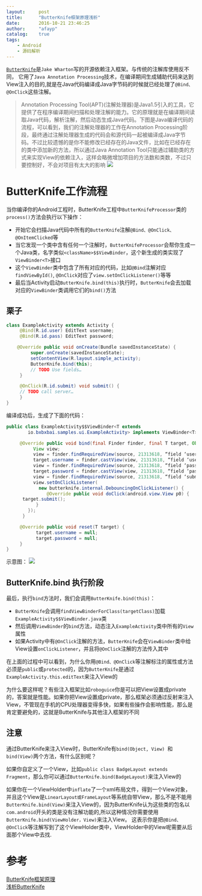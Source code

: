 ```yaml
---
layout:     post
title:      "ButterKnife框架原理浅析"
date:       2016-10-21 23:46:25
author:     "afayp"
catalog:    true
tags:
    - Android
    - 源码解析
---
```



[`ButterKnife`](http://jakewharton.github.io/butterknife/)是`Jake Wharton`写的开源依赖注入框架。与传统的注解库使用反不同，
它用了`Java Annotation Processing`技术，在编译期间生成辅助代码来达到View注入的目的,就是在Java代码编译成Java字节码的时候就已经处理了`@Bind、@OnClick`这些注解。

<!--more-->

> Annotation Processing Tool(APT)(注解处理器)是Java1.5引入的工具，它提供了在程序编译期间扫描和处理注解的能力。它的原理就是在编译期间读取Java代码，解析注解，然后动态生成Java代码。下图是Java编译代码的流程，可以看到，我们的注解处理器的工作在Annotation Processing阶段，最终通过注解处理器生成的代码会和源代码一起被编译成Java字节码。不过比较遗憾的是你不能修改已经存在的Java文件，比如在已经存在的类中添加新的方法，所以通过Java Annotation Tool只能通过辅助类的方式来实现View的依赖注入，这样会略微增加项目的方法数和类数，不过只要控制好，不会对项目有太大的影响
![](http://oeiu2t0ur.bkt.clouddn.com/213213.png)

# ButterKnife工作流程
当你编译你的Android工程时，ButterKnife工程中`ButterKnifeProcessor`类的`process()`方法会执行以下操作：

- 开始它会扫描Java代码中所有的`ButterKnife`注解`@Bind、@OnClick、@OnItemClicked`等
- 当它发现一个类中含有任何一个注解时，`ButterKnifeProcessor`会帮你生成一个Java类，名字类似`<className>$$ViewBinder`，这个新生成的类实现了`ViewBinder<T>`接口
- 这个`ViewBinder`类中包含了所有对应的代码，比如`@Bind`注解对应`findViewById()`, `@OnClick`对应了`view.setOnClickListener()`等等
- 最后当Activity启动`ButterKnife.bind(this)`执行时，`ButterKnife`会去加载对应的`ViewBinder`类调用它们的`bind()`方法

## 栗子
```java
class ExampleActivity extends Activity {
     @Bind(R.id.user) EditText username;
     @Bind(R.id.pass) EditText password;

    @Override public void onCreate(Bundle savedInstanceState) {
         super.onCreate(savedInstanceState);
         setContentView(R.layout.simple_activity);
         ButterKnife.bind(this);
         // TODO Use fields…
     }

     @OnClick(R.id.submit) void submit() {
     // TODO call server…
     }
}
```

编译成功后，生成了下面的代码：
```java
public class ExampleActivity$$ViewBinder<T extends 
        io.bxbxbai.samples.ui.ExampleActivity> implements ViewBinder<T> {

     @Override public void bind(final Finder finder, final T target, Object source) {
          View view;
          view = finder.findRequiredView(source, 21313618, “field ‘user’”);
          target.username = finder.castView(view, 21313618, “field ‘user’”);
          view = finder.findRequiredView(source, 21313618, “field ‘pass’”);
          target.password = finder.castView(view, 21313618, “field ‘pass’”);
          view = finder.findRequiredView(source, 21313618, “field ‘submit’ and method ‘submit’”);
          view.setOnClickListener(
            new butterknife.internal.DebouncingOnClickListener() {
               @Override public void doClick(android.view.View p0) {
      target.submit();
           }
        });
      }

     @Override public void reset(T target) {
           target.username = null;
           target.password = null;
     }
}
```
示意图：
![](http://oeiu2t0ur.bkt.clouddn.com/butterknife_example.png)

## ButterKnife.bind 执行阶段
最后，执行`bind`方法时，我们会调用`ButterKnife.bind(this)`：

- `ButterKnife`会调用`findViewBinderForClass(targetClass)`加载`ExampleActivity$$ViewBinder.java`类
- 然后调用`ViewBinder`的`bind`方法，动态注入`ExampleActivity`类中所有的`View`属性
- 如果Activity中有`@OnClick`注解的方法，`ButterKnife`会在`ViewBinder`类中给View设置`onClickListener`，并且将`@OnClick`注解的方法传入其中

在上面的过程中可以看到，为什么你用`@Bind、@OnClick`等注解标注的属性或方法必须是`public`或`protected`的，因为`ButterKnife`是通过`ExampleActivity.this.editText`来注入View的

为什么要这样呢？有些注入框架比如`roboguice`你是可以把View设置成private的，答案就是性能。如果你把View设置成private，那么框架必须通过反射来注入View，不管现在手机的CPU处理器变得多快，如果有些操作会影响性能，那么是肯定要避免的，这就是ButterKnife与其他注入框架的不同

## 注意
通过ButterKnife来注入View时，ButterKnife有`bind(Object, View) `和 `bind(View)`两个方法，有什么区别呢？

如果你自定义了一个View，比如`public class BadgeLayout extends Fragment`，那么你可以通过`ButterKnife.bind(BadgeLayout)`来注入View的

如果你在一个ViewHolder中`inflate`了一个xml布局文件，得到一个View对象，并且这个View是`LinearLayout或FrameLayout`等系统自带View，那么不是不能用`ButterKnife.bind(View)`来注入View的，因为ButterKnife认为这些类的包名以`com.android`开头的类是没有注解功能的,所以这种情况你需要使用`ButterKnife.bind(ViewHolder，View)`来注入View。
这表示你是把`@Bind、@OnClick`等注解写到了这个ViewHolder类中，ViewHolder中的View呢需要从后面那个View中去找.



# 参考
[ButterKnife框架原理](http://bxbxbai.github.io/2016/03/12/how-butterknife-works/?utm_source=tuicool&utm_medium=referral)  
[浅析ButterKnife](http://mp.weixin.qq.com/s?__biz=MzI1NjEwMTM4OA==&mid=2651232205&idx=1&sn=6c24e6eef2b18f253284b9dd92ec7efb&chksm=f1d9eaaec6ae63b82fd84f72c66d3759c693f164ff578da5dde45d367f168aea0038bc3cc8e8&scene=0#wechat_redirect)
